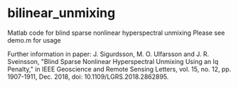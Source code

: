 # bilinear_unmixing
Matlab code for blind sparse nonlinear hyperspectral unmixing
Please see demo.m for usage

Further information in paper:
J. Sigurdsson, M. O. Ulfarsson and J. R. Sveinsson, "Blind Sparse Nonlinear Hyperspectral Unmixing Using an lq Penalty," in IEEE Geoscience and Remote Sensing Letters, vol. 15, no. 12, pp. 1907-1911, Dec. 2018, doi: 10.1109/LGRS.2018.2862895.
